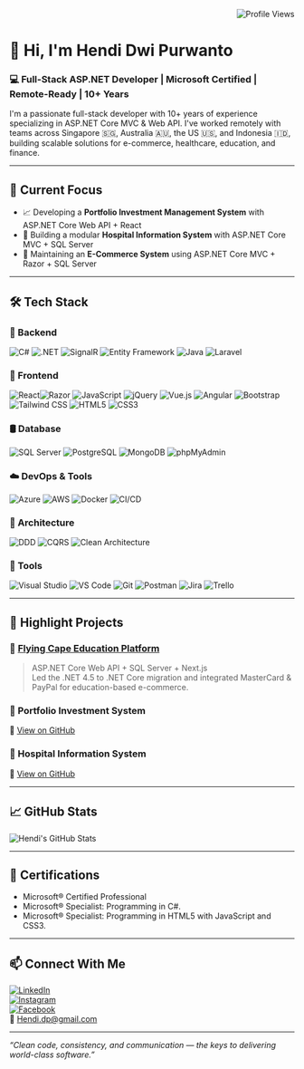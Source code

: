 <!-- Profile Views Badge - top right -->
<p align="right">
  <img src="https://komarev.com/ghpvc/?username=hendidwipurwanto&style=flat&color=blue" alt="Profile Views" />
</p>

# 👋 Hi, I'm Hendi Dwi Purwanto

### 💻 Full-Stack ASP.NET Developer | Microsoft Certified | Remote-Ready | 10+ Years

I'm a passionate full-stack developer with 10+ years of experience specializing in ASP.NET Core MVC & Web API. I've worked remotely with teams across Singapore 🇸🇬, Australia 🇦🇺, the US 🇺🇸, and Indonesia 🇮🇩, building scalable solutions for e-commerce, healthcare, education, and finance.

---

## 🚀 Current Focus
- 📈 Developing a **Portfolio Investment Management System** with ASP.NET Core Web API + React  
- 🏥 Building a modular **Hospital Information System** with ASP.NET Core MVC + SQL Server  
- 🛒 Maintaining an **E-Commerce System** using ASP.NET Core MVC + Razor + SQL Server  

---

## 🛠 Tech Stack

### 🧩 Backend
![C#](https://img.shields.io/badge/C%23-239120?style=flat&logo=csharp&logoColor=white) ![.NET](https://img.shields.io/badge/.NET-512BD4?style=flat&logo=dotnet&logoColor=white) ![SignalR](https://img.shields.io/badge/SignalR-512BD4?style=flat&logo=dotnet&logoColor=white) ![Entity Framework](https://img.shields.io/badge/EF_Core-6DB33F?style=flat&logo=dotnet&logoColor=white)
![Java](https://img.shields.io/badge/Java-007396?style=flat&logo=openjdk&logoColor=white) ![Laravel](https://img.shields.io/badge/Laravel-FF2D20?style=flat&logo=laravel&logoColor=white)
### 🎨 Frontend
![React](https://img.shields.io/badge/React-61DAFB?style=flat&logo=react&logoColor=black)![Razor](https://img.shields.io/badge/Razor-000000?style=flat&logo=dotnet&logoColor=white) ![JavaScript](https://img.shields.io/badge/JavaScript-F7DF1E?style=flat&logo=javascript&logoColor=black) ![jQuery](https://img.shields.io/badge/jQuery-0769AD?style=flat&logo=jquery&logoColor=white)
![Vue.js](https://img.shields.io/badge/Vue.js-42b883?style=flat&logo=vue&logoColor=white) ![Angular](https://img.shields.io/badge/Angular-DD0031?style=flat&logo=angular&logoColor=white) ![Bootstrap](https://img.shields.io/badge/Bootstrap-7952B3?style=flat&logo=bootstrap&logoColor=white) ![Tailwind CSS](https://img.shields.io/badge/Tailwind_CSS-38B2AC?style=flat&logo=tailwind-css&logoColor=white) 
![HTML5](https://img.shields.io/badge/HTML5-E34F26?style=flat&logo=html5&logoColor=white) ![CSS3](https://img.shields.io/badge/CSS3-1572B6?style=flat&logo=css3&logoColor=white)

### 🛢️ Database
![SQL Server](https://img.shields.io/badge/SQL_Server-CC2927?style=flat&logo=microsoftsqlserver&logoColor=white) ![PostgreSQL](https://img.shields.io/badge/PostgreSQL-336791?style=flat&logo=postgresql&logoColor=white) ![MongoDB](https://img.shields.io/badge/MongoDB-47A248?style=flat&logo=mongodb&logoColor=white) ![phpMyAdmin](https://img.shields.io/badge/phpMyAdmin-6C78AF?style=flat&logo=phpmyadmin&logoColor=white)


### ☁️ DevOps & Tools
![Azure](https://img.shields.io/badge/Azure-0078D4?style=flat&logo=microsoftazure&logoColor=white) ![AWS](https://img.shields.io/badge/AWS-232F3E?style=flat&logo=amazonaws&logoColor=white) ![Docker](https://img.shields.io/badge/Docker-2496ED?style=flat&logo=docker&logoColor=white) ![CI/CD](https://img.shields.io/badge/CI/CD-blue?style=flat&logo=githubactions&logoColor=white)

### 🧱 Architecture
![DDD](https://img.shields.io/badge/DDD-Domain--Driven--Design-blue?style=flat)
![CQRS](https://img.shields.io/badge/CQRS-Command/Query-red?style=flat)
![Clean Architecture](https://img.shields.io/badge/Clean_Architecture-green?style=flat)

### 🔧 Tools
![Visual Studio](https://img.shields.io/badge/Visual_Studio-5C2D91?style=flat&logo=visualstudio&logoColor=white) ![VS Code](https://img.shields.io/badge/VS_Code-007ACC?style=flat&logo=visualstudiocode&logoColor=white) ![Git](https://img.shields.io/badge/Git-F05032?style=flat&logo=git&logoColor=white) ![Postman](https://img.shields.io/badge/Postman-FF6C37?style=flat&logo=postman&logoColor=white)
![Jira](https://img.shields.io/badge/Jira-0052CC?style=flat&logo=jira&logoColor=white)
![Trello](https://img.shields.io/badge/Trello-0079BF?style=flat&logo=trello&logoColor=white)


---

## 🧠 Highlight Projects

### 📘 [Flying Cape Education Platform](https://www.flyingcape.com.sg/)
> ASP.NET Core Web API + SQL Server + Next.js  
Led the .NET 4.5 to .NET Core migration and integrated MasterCard & PayPal for education-based e-commerce.

### 💼 Portfolio Investment System  
🔗 [View on GitHub](https://github.com/hendidwipurwanto/portfolio-investment-system)

### 🏥 Hospital Information System  
🔗 [View on GitHub](https://github.com/hendidwipurwanto/hospital-information-system)

---

## 📈 GitHub Stats
![Hendi's GitHub Stats](https://github-readme-stats.vercel.app/api?username=hendidwipurwanto&show_icons=true&theme=default)

---

## 🧩 Certifications
- Microsoft® Certified Professional  
- Microsoft® Specialist: Programming in C#.
- Microsoft® Specialist: Programming in HTML5 with JavaScript and CSS3.

---

## 📫 Connect With Me
[![LinkedIn](https://img.shields.io/badge/-LinkedIn-blue?logo=linkedin&style=flat-square)](https://www.linkedin.com/in/hendidwipurwanto)  
[![Instagram](https://img.shields.io/badge/-Instagram-E4405F?logo=instagram&logoColor=white&style=flat-square)](https://www.instagram.com/hendidp/)  
[![Facebook](https://img.shields.io/badge/-Facebook-1877F2?logo=facebook&logoColor=white&style=flat-square)](https://www.facebook.com/hendi.maxiarta/)  
📧 Hendi.dp@gmail.com

---

_“Clean code, consistency, and communication — the keys to delivering world-class software.”_
